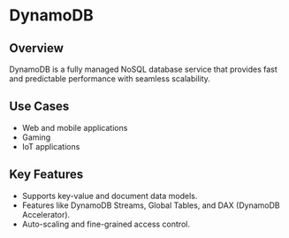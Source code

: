 # DynamoDB

## Overview
DynamoDB is a fully managed NoSQL database service that provides fast and predictable performance with seamless scalability.

## Use Cases
- Web and mobile applications
- Gaming
- IoT applications

## Key Features
- Supports key-value and document data models.
- Features like DynamoDB Streams, Global Tables, and DAX (DynamoDB Accelerator).
- Auto-scaling and fine-grained access control.
